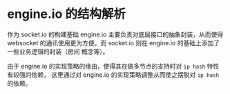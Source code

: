 # engine.io 的结构解析
作为 socket.io 的构建基础 engine.io 主要负责对底层接口的抽象封装，从而使得 websocket 
的通讯使用更为方便。而 socket.io 则在 engine.io 的基础上添加了一些业务逻辑的封装（房间
概念等）。

由于 engine.io 的实现策略的缘由，使得其在做多节点的支持时对 `ip hash` 特性有较强的依赖，
这里通过对 engine.io 的实现策略调整从而使之摆脱对 `ip hash` 的依赖。

